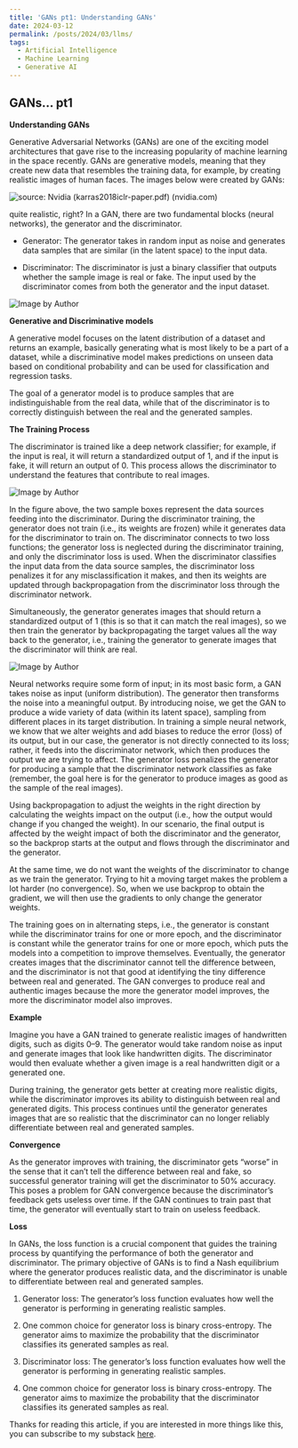 ```yaml
---
title: 'GANs pt1: Understanding GANs'
date: 2024-03-12
permalink: /posts/2024/03/llms/
tags:
  - Artificial Intelligence
  - Machine Learning
  - Generative AI
---
```


## GANs… pt1

**Understanding GANs**

Generative Adversarial Networks (GANs) are one of the exciting model architectures that gave rise to the increasing popularity of machine learning in the space recently. GANs are generative models, meaning that they create new data that resembles the training data, for example, by creating realistic images of human faces. The images below were created by GANs:

![source: Nvidia (karras2018iclr-paper.pdf) (nvidia.com)](https://cdn-images-1.medium.com/max/2000/0*8FOT6T_Zw9z1lv8f.png)

quite realistic, right? In a GAN, there are two fundamental blocks (neural networks), the generator and the discriminator.

* Generator: The generator takes in random input as noise and generates data samples that are similar (in the latent space) to the input data.

* Discriminator: The discriminator is just a binary classifier that outputs whether the sample image is real or fake. The input used by the discriminator comes from both the generator and the input dataset.

![Image by Author](https://cdn-images-1.medium.com/max/2912/0*D3FNyutSIK8hxGjj.png)

**Generative and Discriminative models**

A generative model focuses on the latent distribution of a dataset and returns an example, basically generating what is most likely to be a part of a dataset, while a discriminative model makes predictions on unseen data based on conditional probability and can be used for classification and regression tasks.

The goal of a generator model is to produce samples that are indistinguishable from the real data, while that of the discriminator is to correctly distinguish between the real and the generated samples.

**The Training Process**

The discriminator is trained like a deep network classifier; for example, if the input is real, it will return a standardized output of 1, and if the input is fake, it will return an output of 0. This process allows the discriminator to understand the features that contribute to real images.

![Image by Author](https://cdn-images-1.medium.com/max/2912/0*6cXMQahQ0T4rZMYp.png)

In the figure above, the two sample boxes represent the data sources feeding into the discriminator. During the discriminator training, the generator does not train (i.e., its weights are frozen) while it generates data for the discriminator to train on. The discriminator connects to two loss functions; the generator loss is neglected during the discriminator training, and only the discriminator loss is used. When the discriminator classifies the input data from the data source samples, the discriminator loss penalizes it for any misclassification it makes, and then its weights are updated through backpropagation from the discriminator loss through the discriminator network.

Simultaneously, the generator generates images that should return a standardized output of 1 (this is so that it can match the real images), so we then train the generator by backpropagating the target values all the way back to the generator, i.e., training the generator to generate images that the discriminator will think are real.

![Image by Author](https://cdn-images-1.medium.com/max/2912/0*ZZRhEGpz5t-dzom_.png)

Neural networks require some form of input; in its most basic form, a GAN takes noise as input (uniform distribution). The generator then transforms the noise into a meaningful output. By introducing noise, we get the GAN to produce a wide variety of data (within its latent space), sampling from different places in its target distribution. In training a simple neural network, we know that we alter weights and add biases to reduce the error (loss) of its output, but in our case, the generator is not directly connected to its loss; rather, it feeds into the discriminator network, which then produces the output we are trying to affect. The generator loss penalizes the generator for producing a sample that the discriminator network classifies as fake (remember, the goal here is for the generator to produce images as good as the sample of the real images).

Using backpropagation to adjust the weights in the right direction by calculating the weights impact on the output (i.e., how the output would change if you changed the weight). In our scenario, the final output is affected by the weight impact of both the discriminator and the generator, so the backprop starts at the output and flows through the discriminator and the generator.

At the same time, we do not want the weights of the discriminator to change as we train the generator. Trying to hit a moving target makes the problem a lot harder (no convergence). So, when we use backprop to obtain the gradient, we will then use the gradients to only change the generator weights.

The training goes on in alternating steps, i.e., the generator is constant while the discriminator trains for one or more epoch, and the discriminator is constant while the generator trains for one or more epoch, which puts the models into a competition to improve themselves. Eventually, the generator creates images that the discriminator cannot tell the difference between, and the discriminator is not that good at identifying the tiny difference between real and generated. The GAN converges to produce real and authentic images because the more the generator model improves, the more the discriminator model also improves.

**Example**

Imagine you have a GAN trained to generate realistic images of handwritten digits, such as digits 0–9. The generator would take random noise as input and generate images that look like handwritten digits. The discriminator would then evaluate whether a given image is a real handwritten digit or a generated one.

During training, the generator gets better at creating more realistic digits, while the discriminator improves its ability to distinguish between real and generated digits. This process continues until the generator generates images that are so realistic that the discriminator can no longer reliably differentiate between real and generated samples.

**Convergence**

As the generator improves with training, the discriminator gets “worse” in the sense that it can’t tell the difference between real and fake, so successful generator training will get the discriminator to 50% accuracy. This poses a problem for GAN convergence because the discriminator’s feedback gets useless over time. If the GAN continues to train past that time, the generator will eventually start to train on useless feedback.

**Loss**

In GANs, the loss function is a crucial component that guides the training process by quantifying the performance of both the generator and discriminator. The primary objective of GANs is to find a Nash equilibrium where the generator produces realistic data, and the discriminator is unable to differentiate between real and generated samples.

 1. Generator loss: The generator’s loss function evaluates how well the generator is performing in generating realistic samples.

 2. One common choice for generator loss is binary cross-entropy. The generator aims to maximize the probability that the discriminator classifies its generated samples as real.

 3. Discriminator loss: The generator’s loss function evaluates how well the generator is performing in generating realistic samples.

 4. One common choice for generator loss is binary cross-entropy. The generator aims to maximize the probability that the discriminator classifies its generated samples as real.

Thanks for reading this article, if you are interested in more things like this, you can subscribe to my substack [here](https://ncep.substack.com/).
